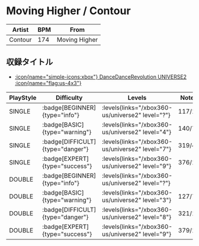 # Moving Higher / Contour

|Artist|BPM|From|
|------|---|----|
|Contour|174|Moving Higher|

## 収録タイトル

- [:icon{name="simple-icons:xbox"} DanceDanceRevolution UNIVERSE2 :icon{name="flag:us-4x3"}](/xbox360-us/universe2)

|PlayStyle|Difficulty|Levels|Notes|Movie|
|---------|----------|------|-----|-----|
|SINGLE| :badge[BEGINNER]{type="info"}| :levels{links="/xbox360-us/universe2" level="?"}|117/14||
|SINGLE| :badge[BASIC]{type="warning"}| :levels{links="/xbox360-us/universe2" level="4"}|140/7||
|SINGLE| :badge[DIFFICULT]{type="danger"}| :levels{links="/xbox360-us/universe2" level="7"}|319/4||
|SINGLE| :badge[EXPERT]{type="success"}| :levels{links="/xbox360-us/universe2" level="9"}|376/13||
|DOUBLE| :badge[BEGINNER]{type="info"}| :levels{links="/xbox360-us/universe2" level="?"}|||
|DOUBLE| :badge[BASIC]{type="warning"}| :levels{links="/xbox360-us/universe2" level="3"}|127/7||
|DOUBLE| :badge[DIFFICULT]{type="danger"}| :levels{links="/xbox360-us/universe2" level="8"}|321/1||
|DOUBLE| :badge[EXPERT]{type="success"}| :levels{links="/xbox360-us/universe2" level="9"}|379/12||
